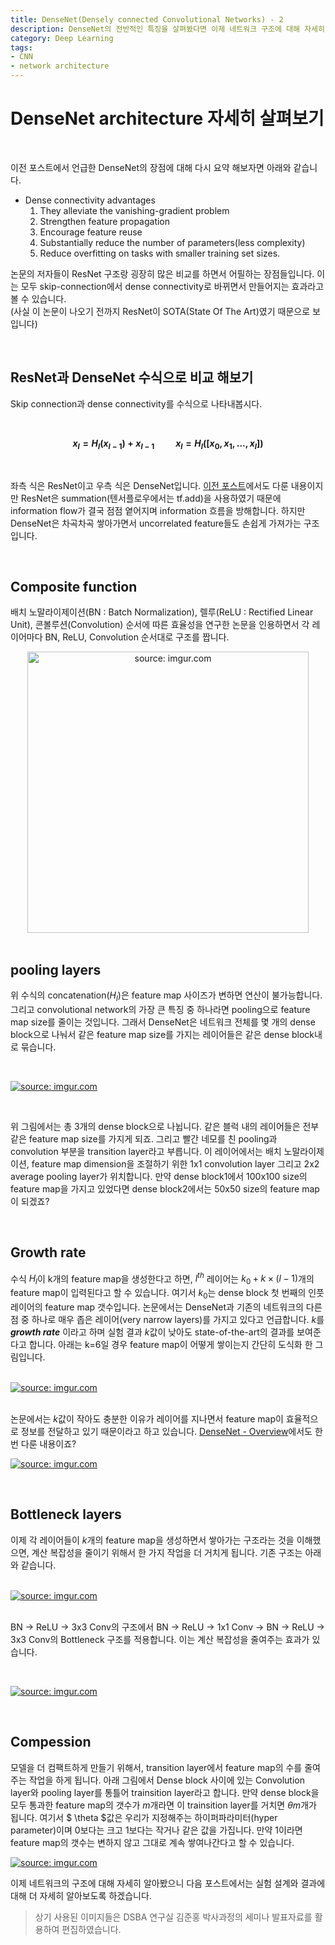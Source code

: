 ```yaml
---
title: DenseNet(Densely connected Convolutional Networks) - 2
description: DenseNet의 전반적인 특징을 살펴봤다면 이제 네트워크 구조에 대해 자세히 살펴봅시다. ResNet과 가장 큰 다른 점은 피쳐 맵을 더해주는게 아닌 쌓아가는 과정을 거친다는 것입니다. 배치 노말라이제이션, ReLU 순서 그리고 모델의 하이퍼파라미터인 growth rate k에 대해서도 알아봅시다. 역시나 DenseNet에서도 계산 복잡성을 줄이기 위해 bottleneck 구조를 사용합니다.
category: Deep Learning
tags:
- CNN
- network architecture
---
```


# DenseNet architecture 자세히 살펴보기

<br>

이전 포스트에서 언급한 DenseNet의 장점에 대해 다시 요약 해보자면 아래와 같습니다.

- Dense connectivity advantages
    1. They alleviate the vanishing-gradient problem
    2. Strengthen feature propagation
    3. Encourage feature reuse
    4. Substantially reduce the number of parameters(less complexity)
    5. Reduce overfitting on tasks with smaller training set sizes.

논문의 저자들이 ResNet 구조랑 굉장히 많은 비교를 하면서 어필하는 장점들입니다. 이는 모두 skip-connection에서 dense connectivity로 바뀌면서 만들어지는 효과라고 볼 수 있습니다.  
(사실 이 논문이 나오기 전까지 ResNet이 SOTA(State Of The Art)였기 때문으로 보입니다)

<br>

## ResNet과 DenseNet 수식으로 비교 해보기

Skip connection과 dense connectivity를 수식으로 나타내봅시다.

<br>

**$${ x }_{ l }={ H }_{ l }({ x }_{ l-1 })+{ x }_{ l-1 }\quad \quad { x }_{ l }={ H }_{ l }([{ x }_{ 0 },{ x }_{ 1 },...,{ x }_{ l }])$$**

<br>

좌측 식은 ResNet이고 우측 식은 DenseNet입니다.  [이전 포스트](https://jayhey.github.io/deep%20learning/2017/10/13/DenseNet_1.html)에서도 다룬 내용이지만 ResNet은 summation(텐서플로우에서는 tf.add)을 사용하였기 때문에 information flow가 결국 점점 옅어지며 information 흐름을 방해합니다. 하지만 DenseNet은 차곡차곡 쌓아가면서 uncorrelated feature들도 손쉽게 가져가는 구조입니다.

<br>

## Composite function


배치 노말라이제이션(BN : Batch Normalization), 렐루(ReLU : Rectified Linear Unit), 콘볼루션(Convolution) 순서에 따른 효율성을 연구한 논문을 인용하면서 각 레이어마다 BN, ReLU, Convolution 순서대로 구조를 짭니다.

<div align="center"><a href="https://imgur.com/9YggoGH"><img src="https://i.imgur.com/9YggoGH.png" width="450px" title="source: imgur.com" /></a></div>

<br>

## pooling layers

위 수식의 concatenation($H_l$)은 feature map 사이즈가 변하면 연산이 불가능합니다. 그리고 convolutional network의 가장 큰 특징 중 하나라면 pooling으로 feature map size를 줄이는 것입니다. 그래서 DenseNet은 네트워크 전체를 몇 개의 dense block으로 나눠서 같은 feature map size를 가지는 레이어들은 같은 dense block내로 묶습니다. 

<br>

<a href="https://imgur.com/64MoJfm"><img src="https://i.imgur.com/64MoJfm.png" title="source: imgur.com" /></a>

<br>

위 그림에서는 총 3개의 dense block으로 나뉩니다. 같은 블럭 내의 레이어들은 전부 같은 feature map size를 가지게 되죠. 그리고 빨간 네모를 친 pooling과 convolution 부분을 transition layer라고 부릅니다. 이 레이어에서는 배치 노말라이제이션, feature map dimension을 조절하기 위한 1x1 convolution layer 그리고 2x2 average pooling layer가 위치합니다. 만약 dense block1에서 100x100 size의 feature map을 가지고 있었다면 dense block2에서는 50x50 size의 feature map이 되겠죠? 

<br>

## Growth rate
수식 $H_l$이 k개의 feature map을 생성한다고 하면, $l^{th}$ 레이어는 $k_0+k\times (l-1)$개의 feature map이 입력된다고 할 수 있습니다. 여기서 ${ k }_{ 0 }$는 dense block 첫 번째의 인풋 레이어의 feature map 갯수입니다. 논문에서는 DenseNet과 기존의 네트워크의 다른 점 중 하나로 매우 좁은 레이어(very narrow layers)를 가지고 있다고 언급합니다. $k$를 ***growth rate*** 이라고 하며 실험 결과 ${ k }$값이 낮아도 state-of-the-art의 결과를 보여준다고 합니다. 
아래는 k=6일 경우 feature map이 어떻게 쌓이는지 간단히 도식화 한 그림입니다.

<br>

<div style="text-align:justify"><a href="https://imgur.com/ucZb4SF"><img src="https://i.imgur.com/ucZb4SF.png" title="source: imgur.com" /></a></div>

<br>

논문에서는 ${ k }$값이 작아도 충분한 이유가 레이어를 지나면서 feature map이 효율적으로 정보를 전달하고 있기 때문이라고 하고 있습니다. [DenseNet - Overview](https://jayhey.github.io/deep%20learning/2017/10/13/DenseNet_1.html)에서도 한 번 다룬 내용이죠?

<a href="https://imgur.com/jLKx3uS"><img src="https://i.imgur.com/jLKx3uS.png" title="source: imgur.com" /></a>

<br>

## Bottleneck layers

이제 각 레이어들이 ${ k }$개의 feature map을 생성하면서 쌓아가는 구조라는 것을 이해했으면, 계산 복잡성을 줄이기 위해서 한 가지 작업을 더 거치게 됩니다. 기존 구조는 아래와 같습니다. 

<br>

<div style="text-align:justify"><a href="https://imgur.com/IjgtkMn"><img src="https://i.imgur.com/IjgtkMn.png" title="source: imgur.com" /></a></div>

<br>

BN -> ReLU -> 3x3 Conv의 구조에서 BN -> ReLU -> 1x1 Conv -> BN -> ReLU -> 3x3 Conv의 Bottleneck 구조를 적용합니다. 이는 계산 복잡성을 줄여주는 효과가 있습니다. 

<br>

<a href="https://imgur.com/vYrWQKQ"><img src="https://i.imgur.com/vYrWQKQ.png" title="source: imgur.com" /></a>

<br>

## Compession

모델을 더 컴팩트하게 만들기 위해서, transition layer에서 feature map의 수를 줄여주는 작업을 하게 됩니다. 아래 그림에서 Dense block 사이에 있는 Convolution layer와 pooling layer를 통틀어 trainsition layer라고 합니다. 만약 dense block을 모두 통과한 feature map의 갯수가 ${ m }$개라면 이 trainsition layer를 거치면 $\theta m$개가 됩니다. 여기서 $ \theta $값은 우리가 지정해주는 하이퍼파라미터(hyper parameter)이며 0보다는 크고 1보다는 작거나 같은 값을 가집니다. 만약 1이라면 feature map의 갯수는 변하지 않고 그대로 계속 쌓여나간다고 할 수 있습니다. 

<a href="https://imgur.com/hEBBgFB"><img src="https://i.imgur.com/hEBBgFB.png" title="source: imgur.com" /></a>

이제 네트워크의 구조에 대해 자세히 알아봤으니 다음 포스트에서는 실험 설계와 결과에 대해 더 자세히 알아보도록 하겠습니다. 

>상기 사용된 이미지들은 DSBA 연구실 김준홍 박사과정의 세미나 발표자료를 활용하여 편집하였습니다. 